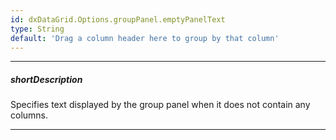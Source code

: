 ```yaml
---
id: dxDataGrid.Options.groupPanel.emptyPanelText
type: String
default: 'Drag a column header here to group by that column'
---
```

---
##### shortDescription
Specifies text displayed by the group panel when it does not contain any columns.

---
